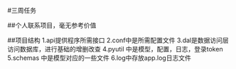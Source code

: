 #三周任务

##个人联系项目，毫无参考价值

##项目结构
1.api提供程序所需接口
2.conf中是所需配置文件
3.dal是数据访问层访问数据库，进行基础的增删改查
4.pyutil 中是模型，配置，日志，登录token
5.schemas 中是模型对应的一些文件
6.log中存放app.log日志文件


